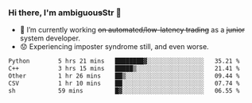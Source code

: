 ### Hi there, I'm ambiguou~~s~~Str 👋

<!--
**ambiguoustexture/ambiguoustexture** is a ✨ _special_ ✨ repository because its `README.md` (this file) appears on your GitHub profile.

Here are some ideas to get you started:
-->
- 🔭 I’m currently working ~~on automated/low-latency trading~~ as a ~~junior~~ system developer.
- :worried: Experiencing imposter syndrome still, and even worse.

<!--START_SECTION:waka-->

```txt
Python        5 hrs 21 mins   ████████▓░░░░░░░░░░░░░░░░   35.21 %
C++           3 hrs 15 mins   █████▒░░░░░░░░░░░░░░░░░░░   21.41 %
Other         1 hr 26 mins    ██▒░░░░░░░░░░░░░░░░░░░░░░   09.44 %
CSV           1 hr 10 mins    ██░░░░░░░░░░░░░░░░░░░░░░░   07.74 %
sh            59 mins         █▓░░░░░░░░░░░░░░░░░░░░░░░   06.55 %
```

<!--END_SECTION:waka-->

